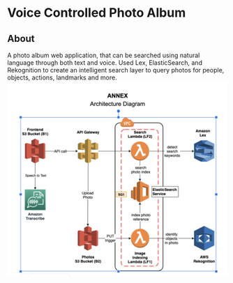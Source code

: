 # Voice Controlled Photo Album
## About
A photo album web application, that can be searched using natural language through both text and voice. Used Lex, ElasticSearch, and Rekognition to create an intelligent search layer to query photos for people, objects, actions, landmarks and more.
![architecture](images/architecture.png)
